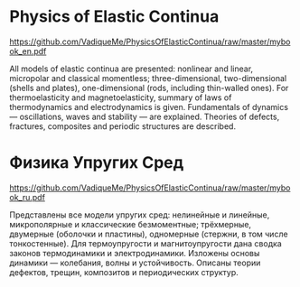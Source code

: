# Physics of Elastic Continua

https://github.com/VadiqueMe/PhysicsOfElasticContinua/raw/master/mybook_en.pdf

All models of elastic continua are presented: nonlinear and linear, micropolar and classical momentless; three-dimensional, two-dimensional (shells and plates), one-dimensional (rods, including thin-walled ones). For thermoelasticity and magnetoelasticity, summary of laws of thermodynamics and electrodynamics is given. Fundamentals of dynamics — oscillations, waves and stability — are explained. Theories of defects, fractures, composites and periodic structures are described.

# Физика Упругих Сред

https://github.com/VadiqueMe/PhysicsOfElasticContinua/raw/master/mybook_ru.pdf

Представлены все модели упругих сред: нелинейные и линейные, микрополярные и классические безмоментные; трёхмерные, двумерные (оболочки и пластины), одномерные (стержни, в том числе тонкостенные). Для термоупругости и магнитоупругости дана сводка законов термодинамики и электродинамики. Изложены основы динамики — колебания, волны и устойчивость. Описаны теории дефектов, трещин, композитов и периодических структур.
